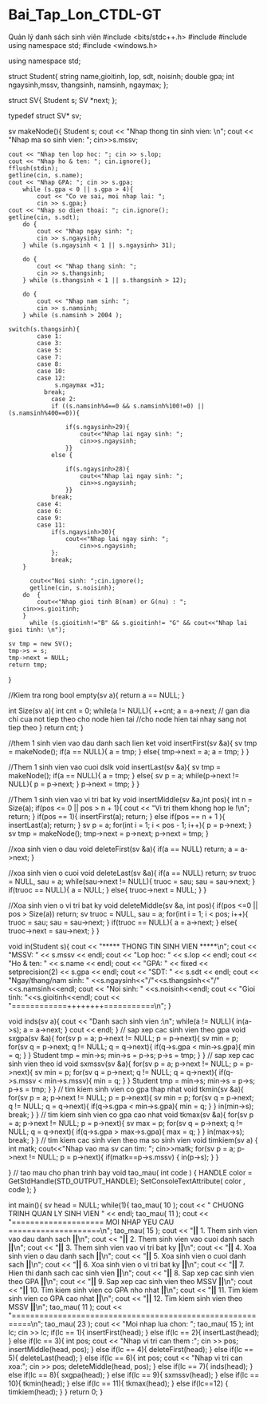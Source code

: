 # Bai_Tap_Lon_CTDL-GT
Quản lý danh sách sinh viên
#include <bits/stdc++.h>
#include <string>
#include<iostream>
using namespace std;
#include <windows.h>

using namespace std;
 
struct Student{
	string name,gioitinh, lop, sdt, noisinh;
	double gpa;
	int ngaysinh,mssv, thangsinh, namsinh, ngaymax;
};
 
struct SV{
	Student s;
	SV *next;
};
 
typedef struct SV* sv; 
 

sv makeNode(){
	Student s;
	cout << "Nhap thong tin sinh vien: \n";
	cout << "Nhap ma so sinh vien: "; 
	cin>>s.mssv;

	cout << "Nhap ten lop hoc: "; cin >> s.lop;
	cout << "Nhap ho & ten: "; cin.ignore();
	fflush(stdin);
	getline(cin, s.name);
	cout << "Nhap GPA: "; cin >> s.gpa;
	    while (s.gpa < 0 || s.gpa > 4){
	    	cout << "Co ve sai, moi nhap lai: ";
	    	cin >> s.gpa;}
	cout << "Nhap so dien thoai: "; cin.ignore();
	getline(cin, s.sdt);
        do {
            cout << "Nhap ngay sinh: ";
            cin >> s.ngaysinh;
        } while (s.ngaysinh < 1 || s.ngaysinh> 31);
      
        do {
            cout << "Nhap thang sinh: ";
            cin >> s.thangsinh;
        } while (s.thangsinh < 1 || s.thangsinh > 12);
           
        do {
            cout << "Nhap nam sinh: ";
            cin >> s.namsinh;
        } while (s.namsinh > 2004 );
           
	switch(s.thangsinh){
		  	case 1:
            case 3:
            case 5:
            case 7:
            case 8:
            case 10:
            case 12:
                 s.ngaymax =31; 
              break;
                case 2:
                if ((s.namsinh%4==0 && s.namsinh%100!=0) || (s.namsinh%400==0)){
				
                	if(s.ngaysinh>29){
                		cout<<"Nhap lai ngay sinh: ";
						cin>>s.ngaysinh; 
					}}
                else {
				
                    if(s.ngaysinh>28){
                    	cout<<"Nhap lai ngay sinh: ";
						cin>>s.ngaysinh; 
					}}
                break;
            case 4:
            case 6:
            case 9:
            case 11:
                if(s.ngaysinh>30){
                	cout<<"Nhap lai ngay sinh: ";
						cin>>s.ngaysinh;
				};
                break;
        }
        
		  cout<<"Noi sinh: ";cin.ignore();
	      getline(cin, s.noisinh);
		do  {
			cout<<"Nhap gioi tinh B(nam) or G(nu) : ";
		cin>>s.gioitinh;
		}
	      while (s.gioitinh!="B" && s.gioitinh!= "G" && cout<<"Nhap lai gioi tinh: \n");
		
	sv tmp = new SV();
	tmp->s = s;
	tmp->next = NULL;
	return tmp;
}
 
//Kiem tra rong
bool empty(sv a){
	return a == NULL;
}
 
int Size(sv a){
	int cnt = 0;
	while(a != NULL){
		++cnt;
		a = a->next; // gan dia chi cua not tiep theo cho node hien tai
		//cho node hien tai nhay sang not tiep theo
	}
	return cnt;
}
 
//them 1 sinh vien vao dau danh sach lien ket
void insertFirst(sv &a){
	sv tmp = makeNode();
	if(a == NULL){
		a = tmp;
	}
	else{
		tmp->next = a;
		a = tmp;
	}
}
 
//Them 1 sinh vien vao cuoi dslk
void insertLast(sv &a){
	sv tmp = makeNode();
	if(a == NULL){
		a = tmp;
	}
	else{
		sv p = a;
		while(p->next != NULL){
			p = p->next;
		}
		p->next = tmp;
	}
}
 
//Them 1 sinh vien vao vi tri bat ky
void insertMiddle(sv &a,int pos){
	int n = Size(a);
	if(pos <= 0 || pos > n + 1){
		cout << "Vi tri them khong hop le !\n"; return;
	}
	if(pos == 1){
		insertFirst(a); return;
	}
	else if(pos == n + 1 ){
		insertLast(a); return;
	}
	sv p = a;
	for(int i = 1; i < pos - 1; i++){
		p = p->next;
	}
	sv tmp = makeNode();
	tmp->next = p->next;
	p->next = tmp;
}
 
//xoa sinh vien o dau
void deleteFirst(sv &a){
	if(a == NULL) return;
	a = a->next;
}
 
//xoa sinh vien o cuoi
void deleteLast(sv &a){
	if(a == NULL) return;
	sv truoc = NULL, sau = a;
	while(sau->next != NULL){
		truoc = sau;
		sau = sau->next;
	}
	if(truoc == NULL){
		a = NULL;
	}
	else{
		truoc->next = NULL;
	}
}
 
//Xoa sinh vien o vi tri bat ky
void deleteMiddle(sv &a, int pos){
	if(pos <=0 || pos > Size(a)) return;
	sv truoc = NULL, sau = a;
	for(int i = 1; i < pos; i++){
		truoc = sau;
		sau = sau->next;
	}
	if(truoc == NULL){
		a = a->next;
	}
	else{
		truoc->next = sau->next;
	}
}
 
void in(Student s){
	cout << "***** THONG TIN SINH VIEN *****\n";
	cout << "MSSV: " << s.mssv << endl;
	cout << "Lop hoc: " << s.lop << endl;
	cout << "Ho & ten: " << s.name << endl;
    cout << "GPA: " << fixed << setprecision(2) << s.gpa << endl;
	cout << "SDT: " << s.sdt << endl;
	cout << "Ngay/thang/nam sinh: " <<s.ngaysinh<<"/"<<s.thangsinh<<"/"<<s.namsinh<<endl;
	cout << "Noi sinh: " <<s.noisinh<<endl;
    cout << "Gioi tinh: "<<s.gioitinh<<endl; 
	cout << "============++++++++===========\n";
}

void inds(sv a){
	cout << "Danh sach sinh vien :\n";
	while(a != NULL){
		in(a->s);
		a = a->next;
	}
	cout << endl;
}
// sap xep cac sinh vien theo gpa
void sxgpa(sv &a){
	for(sv p = a; p->next != NULL; p = p->next){
		sv min = p;
		for(sv q = p->next; q != NULL; q = q->next){
			if(q->s.gpa < min->s.gpa){
				min = q;
			}
		}
		Student tmp = min->s;
		min->s = p->s;
		p->s = tmp;
	}
}
// sap xep cac sinh vien theo id
void sxmssv(sv &a){
	for(sv p = a; p->next != NULL; p = p->next){
		sv min = p;
		for(sv q = p->next; q != NULL; q = q->next){
			if(q->s.mssv < min->s.mssv){
				min = q;
			}
		}
		Student tmp = min->s;
		min->s = p->s;
		p->s = tmp;
	}
}
// tim kiem sinh vien co gpa thap nhat
void tkmin(sv &a){
	for(sv p = a; p->next != NULL; p = p->next){
		sv min = p;
		for(sv q = p->next; q != NULL; q = q->next){
			if(q->s.gpa < min->s.gpa){
				min = q;
			}
		}
		in(min->s);
		break;
	}
}
// tim kiem sinh vien co gpa cao nhat
void tkmax(sv &a){
	for(sv p = a; p->next != NULL; p = p->next){
		sv max = p;
		for(sv q = p->next; q != NULL; q = q->next){
			if(q->s.gpa > max->s.gpa){
				max = q;
			}
		}
		in(max->s);
		break;
	}
}
// tim kiem cac sinh vien theo ma so sinh vien
void timkiem(sv a)
{
    int matk;
    cout<<"Nhap vao ma sv can tim: ";
    cin>>matk;
  for(sv p = a; p->next != NULL; p = p->next){
		if(matk==p->s.mssv)
		{
		    in(p->s);
		 }
		}
		  
}
// tao mau cho phan trinh bay
void tao_mau( int code ) {
    HANDLE color = GetStdHandle(STD_OUTPUT_HANDLE);
    SetConsoleTextAttribute( color , code );
}
 
 
int main(){
	sv head = NULL;
	while(1){
		tao_mau( 10 );
		cout << " CHUONG TRINH QUAN LY SINH VIEN " << endl;
		tao_mau( 11 );
		cout << "==================== MOI NHAP YEU CAU ====================\n";
		tao_mau( 15 );
		cout << "**||**   1. Them sinh vien vao dau danh sach        **||**\n";
		cout << "**||**   2. Them sinh vien vao cuoi danh sach       **||**\n";
		cout << "**||**   3. Them sinh vien vao vi tri bat ky        **||**\n";
		cout << "**||**   4. Xoa sinh vien o dau danh sach           **||**\n";
		cout << "**||**   5. Xoa sinh vien o cuoi danh sach          **||**\n";
		cout << "**||**   6. Xoa sinh vien o vi tri bat ky           **||**\n";
		cout << "**||**   7. Hien thi danh sach cac sinh vien        **||**\n";
		cout << "**||**   8. Sap xep cac sinh vien theo GPA          **||**\n";
		cout << "**||**   9. Sap xep cac sinh vien theo MSSV         **||**\n";
		cout << "**||**   10. Tim kiem sinh vien co GPA nho nhat     **||**\n";
		cout << "**||**   11. Tim kiem sinh vien co GPA cao nhat     **||**\n";
		cout << "**||**   12. Tim kiem sinh vien theo MSSV           **||**\n";
		tao_mau( 11 );
		cout << "==========================================================\n";
		tao_mau( 23 );
		cout << "Moi nhap lua chon: ";
		tao_mau( 15 );
		int lc; cin >> lc;
		if(lc == 1){
			insertFirst(head);
		}
		else if(lc == 2){
			insertLast(head);
		}
		else if(lc == 3){
			int pos; cout << "Nhap vi tri can them :"; cin >> pos;
			insertMiddle(head, pos);
		}
		else if(lc == 4){
			deleteFirst(head);
		}
		else if(lc == 5){
			deleteLast(head);
		}
		else if(lc == 6){
			int pos; cout << "Nhap vi tri can xoa:"; cin >> pos;
			deleteMiddle(head, pos);
		}
		else if(lc == 7){
			inds(head);
		}
		else if(lc == 8){
			sxgpa(head);
		}
		else if(lc == 9){
			sxmssv(head);
		}
		else if(lc == 10){
			tkmin(head);
		}
		else if(lc == 11){
			tkmax(head);
	}
	    else if(lc==12)
	    {
	        timkiem(head);
	    }
	}
	return 0;
}
 
